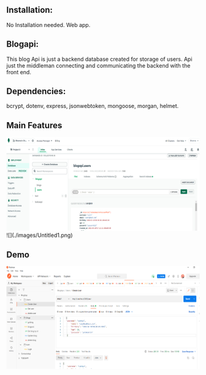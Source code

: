 ## Installation:
No Installation needed. Web app.
## Blogapi:
This blog Api is just a backend database created for storage of users. Api just the middleman connecting and communicating the backend with the front end.

## Dependencies:
bcrypt, dotenv, express, jsonwebtoken, mongoose, morgan, helmet.

## Main Features
<img src= './images/Untitled1.png' width = '800'>
![](./images/Untitled1.png)


## Demo
![](./images/Untitled.png)
